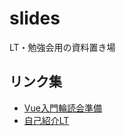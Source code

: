# slides
LT・勉強会用の資料置き場

## リンク集
- [Vue入門輪読会準備](https://gitpitch.com/keinuma/slides?p=20181011_vue_basic)
- [自己紹介LT](https://gitpitch.com/keinuma/slides?p=20181016_self_introduction)
